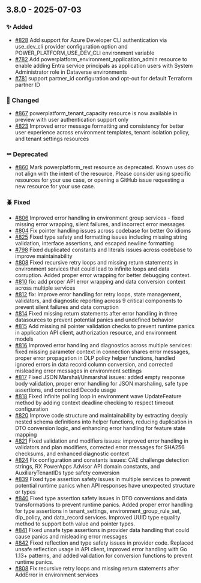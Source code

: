 ## 3.8.0 - 2025-07-03

### ✨ Added

* [#828](https://github.com/microsoft/terraform-provider-power-platform/issues/828) Add support for Azure Developer CLI authentication via use_dev_cli provider configuration option and POWER_PLATFORM_USE_DEV_CLI environment variable
* [#782](https://github.com/microsoft/terraform-provider-power-platform/issues/782) Add powerplatform_environment_application_admin resource to enable adding Entra service principals as application users with System Administrator role in Dataverse environments
* [#781](https://github.com/microsoft/terraform-provider-power-platform/issues/781) support partner_id configuration and opt-out for default Terraform partner ID

### 💫 Changed

* [#867](https://github.com/microsoft/terraform-provider-power-platform/issues/867) powerplatform_tenant_capacity resource is now available in preview with user authentication support only
* [#823](https://github.com/microsoft/terraform-provider-power-platform/issues/823) Improved error message formatting and consistency for better user experience across environment templates, tenant isolation policy, and tenant settings resources

### ⚰️ Deprecated

* [#860](https://github.com/microsoft/terraform-provider-power-platform/issues/860) Mark powerplatform_rest resource as deprecated. Known uses do not align with the intent of the resource. Please consider using specific resources for your use case, or opening a GitHub issue requesting a new resource for your use case.

### 🪲 Fixed

* [#806](https://github.com/microsoft/terraform-provider-power-platform/issues/806) Improved error handling in environment group services - fixed missing error wrapping, silent failures, and incorrect error messages
* [#804](https://github.com/microsoft/terraform-provider-power-platform/issues/804) Fix pointer handling issues across codebase for better Go idioms
* [#825](https://github.com/microsoft/terraform-provider-power-platform/issues/825) Fixed type safety and formatting issues including missing string validation, interface assertions, and escaped newline formatting
* [#798](https://github.com/microsoft/terraform-provider-power-platform/issues/798) Fixed duplicated constants and literals issues across codebase to improve maintainability
* [#808](https://github.com/microsoft/terraform-provider-power-platform/issues/808) Fixed recursive retry loops and missing return statements in environment services that could lead to infinite loops and data corruption. Added proper error wrapping for better debugging context.
* [#810](https://github.com/microsoft/terraform-provider-power-platform/issues/810) fix: add proper API error wrapping and data conversion context across multiple services
* [#812](https://github.com/microsoft/terraform-provider-power-platform/issues/812) fix: improve error handling for retry loops, state management, validators, and diagnostic reporting across 9 critical components to prevent silent failures and data corruption
* [#814](https://github.com/microsoft/terraform-provider-power-platform/issues/814) Fixed missing return statements after error handling in three datasources to prevent potential panics and undefined behavior
* [#815](https://github.com/microsoft/terraform-provider-power-platform/issues/815) Add missing nil pointer validation checks to prevent runtime panics in application API client, authorization resource, and environment models
* [#816](https://github.com/microsoft/terraform-provider-power-platform/issues/816) Improved error handling and diagnostics across multiple services: fixed missing parameter context in connection shares error messages, proper error propagation in DLP policy helper functions, handled ignored errors in data record column conversion, and corrected misleading error messages in environment settings
* [#817](https://github.com/microsoft/terraform-provider-power-platform/issues/817) Fixed JSON Marshal/Unmarshal issues: added empty response body validation, proper error handling for JSON marshaling, safe type assertions, and corrected Decode usage
* [#818](https://github.com/microsoft/terraform-provider-power-platform/issues/818) Fixed infinite polling loop in environment wave UpdateFeature method by adding context deadline checking to respect timeout configuration
* [#820](https://github.com/microsoft/terraform-provider-power-platform/issues/820) Improve code structure and maintainability by extracting deeply nested schema definitions into helper functions, reducing duplication in DTO conversion logic, and enhancing error handling for feature state mapping
* [#821](https://github.com/microsoft/terraform-provider-power-platform/issues/821) Fixed validation and modifiers issues: improved error handling in validators and plan modifiers, corrected error messages for SHA256 checksums, and enhanced diagnostic context
* [#824](https://github.com/microsoft/terraform-provider-power-platform/issues/824) Fix configuration and constants issues: CAE challenge detection strings, RX PowerApps Advisor API domain constants, and AuxiliaryTenantIDs type safety conversion
* [#839](https://github.com/microsoft/terraform-provider-power-platform/issues/839) Fixed type assertion safety issues in multiple services to prevent potential runtime panics when API responses have unexpected structure or types
* [#840](https://github.com/microsoft/terraform-provider-power-platform/issues/840) Fixed type assertion safety issues in DTO conversions and data transformations to prevent runtime panics. Added proper error handling for type assertions in tenant_settings, environment_group_rule_set, dlp_policy, and data_record services. Improved UUID type equality method to support both value and pointer types.
* [#841](https://github.com/microsoft/terraform-provider-power-platform/issues/841) Fixed unsafe type assertions in provider data handling that could cause panics and misleading error messages
* [#842](https://github.com/microsoft/terraform-provider-power-platform/issues/842) Fixed reflection and type safety issues in provider code. Replaced unsafe reflection usage in API client, improved error handling with Go 1.13+ patterns, and added validation for conversion functions to prevent runtime panics.
* [#808](https://github.com/microsoft/terraform-provider-power-platform/issues/808) Fix recursive retry loops and missing return statements after AddError in environment services
